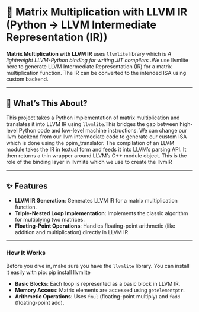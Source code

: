 # 🚀 Matrix Multiplication with LLVM IR (Python → LLVM Intermediate Representation (IR))

**Matrix Multiplication with LLVM IR** uses `llvmlite` library which is _A lightweight LLVM-Python binding for writing JIT compilers_ .We use llvmlite here to generate LLVM Intermediate Representation (IR) for a matrix multiplication function. The IR can be converted to the intended ISA using custom backend.

---

## 📝 What’s This About?

This project takes a Python implementation of matrix multiplication and translates it into LLVM IR using `llvmlite`.This bridges the gap between high-level Python code and low-level machine instructions. We can change our llvm backend from our llvm intermediate code to generate our custom ISA which is done using the ppim_translator. The compilation of an LLVM module takes the IR in textual form and feeds it into LLVM’s parsing API. It then returns a thin wrapper around LLVM’s C++ module object. This is the role of the binding layer in llvmlite which we use to create the llvmIR

---

## ✨ Features

- **LLVM IR Generation**: Generates LLVM IR for a matrix multiplication function.
- **Triple-Nested Loop Implementation**: Implements the classic algorithm for multiplying two matrices.
- **Floating-Point Operations**: Handles floating-point arithmetic (like addition and multiplication) directly in LLVM IR.
---



### How It Works

Before you dive in, make sure you have the `llvmlite` library. You can install it easily with pip: pip install llvmlite
- **Basic Blocks**: Each loop is represented as a basic block in LLVM IR.
- **Memory Access**: Matrix elements are accessed using `getelementptr`.
- **Arithmetic Operations**: Uses `fmul` (floating-point multiply) and `fadd` (floating-point add).